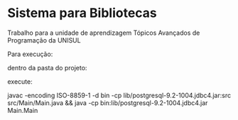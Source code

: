 # Sistema para Bibliotecas

Trabalho para a unidade de aprendizagem Tópicos Avançados de Programação da UNISUL

Para execução:

dentro da pasta do projeto:

execute:

javac -encoding ISO-8859-1 -d bin -cp lib/postgresql-9.2-1004.jdbc4.jar:src src/Main/Main.java && java -cp bin:lib/postgresql-9.2-1004.jdbc4.jar Main.Main
